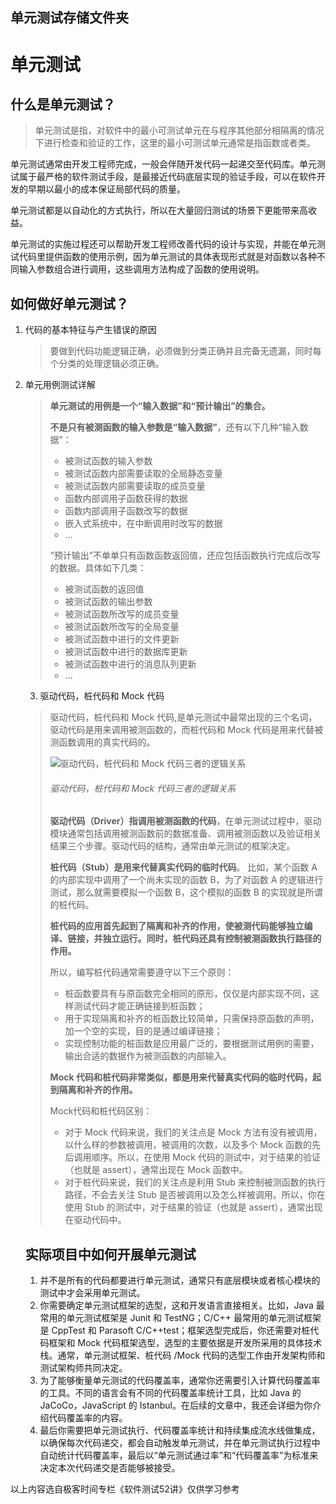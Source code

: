 ## 单元测试存储文件夹
#                              单元测试

## 什么是单元测试？

> 单元测试是指，对软件中的最小可测试单元在与程序其他部分相隔离的情况下进行检查和验证的工作，这里的最小可测试单元通常是指函数或者类。

单元测试通常由开发工程师完成，一般会伴随开发代码一起递交至代码库。单元测试属于最严格的软件测试手段，是最接近代码底层实现的验证手段，可以在软件开发的早期以最小的成本保证局部代码的质量。

单元测试都是以自动化的方式执行，所以在大量回归测试的场景下更能带来高收益。

单元测试的实施过程还可以帮助开发工程师改善代码的设计与实现，并能在单元测试代码里提供函数的使用示例，因为单元测试的具体表现形式就是对函数以各种不同输入参数组合进行调用，这些调用方法构成了函数的使用说明。

## 如何做好单元测试？

1. 代码的基本特征与产生错误的原因

   > 要做到代码功能逻辑正确，必须做到分类正确并且完备无遗漏，同时每个分类的处理逻辑必须正确。

2. 单元用例测试详解

   > **单元测试的用例是一个“输入数据”和“预计输出”的集合。**
   >
   > **不是只有被测函数的输入参数是“输入数据”**，还有以下几种“输入数据”：
   >
   > - 被测试函数的输入参数
   > - 被测试函数内部需要读取的全局静态变量
   > - 被测试函数内部需要读取的成员变量
   > - 函数内部调用子函数获得的数据
   > - 函数内部调用子函数改写的数据
   > - 嵌入式系统中，在中断调用时改写的数据
   > - …
   >
   > “预计输出”不单单只有函数函数返回值，还应包括函数执行完成后改写的数据。具体如下几类：
   >
   > - 被测试函数的返回值
   > - 被测试函数的输出参数
   > - 被测试函数所改写的成员变量
   > - 被测试函数所改写的全局变量
   > - 被测试函数中进行的文件更新
   > - 被测试函数中进行的数据库更新
   > - 被测试函数中进行的消息队列更新
   > - …

   3. 驱动代码，桩代码和 Mock 代码

   > 驱动代码，桩代码和 Mock 代码,是单元测试中最常出现的三个名词，驱动代码是用来调用被测函数的，而桩代码和 Mock 代码是用来代替被测函数调用的真实代码的。
   >
   > ![驱动代码，桩代码和 Mock 代码三者的逻辑关系](https://static001.geekbang.org/resource/image/4b/2f/4b593086d9370bea9afc2d12219a0c2f.png)
   >
   > ######                                        驱动代码，桩代码和 Mock 代码三者的逻辑关系
   >
   > **驱动代码（Driver）指调用被测函数的代码**，在单元测试过程中，驱动模块通常包括调用被测函数前的数据准备、调用被测函数以及验证相关结果三个步骤。驱动代码的结构，通常由单元测试的框架决定。
   >
   > **桩代码（Stub）是用来代替真实代码的临时代码**。 比如，某个函数 A 的内部实现中调用了一个尚未实现的函数 B，为了对函数 A 的逻辑进行测试，那么就需要模拟一个函数 B，这个模拟的函数 B 的实现就是所谓的桩代码。
   >
   > **桩代码的应用首先起到了隔离和补齐的作用，使被测代码能够独立编译、链接，并独立运行。同时，桩代码还具有控制被测函数执行路径的作用。**
   >
   > 所以，编写桩代码通常需要遵守以下三个原则：
   >
   > - 桩函数要具有与原函数完全相同的原形，仅仅是内部实现不同，这样测试代码才能正确链接到桩函数；
   > - 用于实现隔离和补齐的桩函数比较简单，只需保持原函数的声明，加一个空的实现，目的是通过编译链接；
   > - 实现控制功能的桩函数是应用最广泛的，要根据测试用例的需要，输出合适的数据作为被测函数的内部输入。
   >
   > **Mock 代码和桩代码非常类似，都是用来代替真实代码的临时代码，起到隔离和补齐的作用。**
   >
   > Mock代码和桩代码区别：
   >
   > - 对于 Mock 代码来说，我们的关注点是 Mock 方法有没有被调用，以什么样的参数被调用，被调用的次数，以及多个 Mock 函数的先后调用顺序。所以，在使用 Mock 代码的测试中，对于结果的验证（也就是 assert），通常出现在 Mock 函数中。
   > - 对于桩代码来说，我们的关注点是利用 Stub 来控制被测函数的执行路径，不会去关注 Stub 是否被调用以及怎么样被调用。所以，你在使用 Stub 的测试中，对于结果的验证（也就是 assert），通常出现在驱动代码中。

   ## 实际项目中如何开展单元测试

   1. 并不是所有的代码都要进行单元测试，通常只有底层模块或者核心模块的测试中才会采用单元测试。
   2. 你需要确定单元测试框架的选型，这和开发语言直接相关。比如，Java 最常用的单元测试框架是 Junit 和 TestNG；C/C++ 最常用的单元测试框架是 CppTest 和 Parasoft C/C++test；框架选型完成后，你还需要对桩代码框架和 Mock 代码框架选型，选型的主要依据是开发所采用的具体技术栈。通常，单元测试框架、桩代码 /Mock 代码的选型工作由开发架构师和测试架构师共同决定。
   3. 为了能够衡量单元测试的代码覆盖率，通常你还需要引入计算代码覆盖率的工具。不同的语言会有不同的代码覆盖率统计工具，比如 Java 的 JaCoCo，JavaScript 的 Istanbul。在后续的文章中，我还会详细为你介绍代码覆盖率的内容。
   4. 最后你需要把单元测试执行、代码覆盖率统计和持续集成流水线做集成，以确保每次代码递交，都会自动触发单元测试，并在单元测试执行过程中自动统计代码覆盖率，最后以“单元测试通过率”和“代码覆盖率”为标准来决定本次代码递交是否能够被接受。

   

以上内容选自极客时间专栏《软件测试52讲》仅供学习参考
